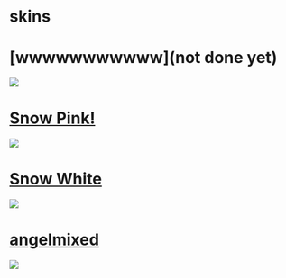 # skins
# [wwwwwwwwwww](not done yet)
![](https://cdn.discordapp.com/attachments/748348970044227588/950277890874945536/unknown.png)

# [Snow Pink!](https://www.mediafire.com/file/za1hj96xyd1km9o/Snow+Pink!.osk/file)
![](https://media.discordapp.net/attachments/748348970044227588/950279457669795840/unknown.png?width=958&height=539)


# [Snow White](https://www.mediafire.com/file/7a6apxolmgssser/Snow_White.rar/file)
![](https://media.discordapp.net/attachments/802409609422962699/894130706685513748/unknown.png?width=1214&height=683)

# [angelmixed](https://drive.google.com/file/d/1lmeI45mOkANPEtHe2PDHM48LgxhmtT3K/view?usp=sharing)
![](https://media.discordapp.net/attachments/802409609422962699/894130483825365022/unknown.png?width=1214&height=683)
